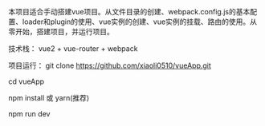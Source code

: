 本项目适合手动搭建vue项目。从文件目录的创建、webpack.config.js的基本配置、loader和plugin的使用、vue实例的创建、vue实例的挂载、路由的使用。从零开始，搭建项目，并运行项目。

技术栈：
vue2 + vue-router + webpack

项目运行：
git clone https://github.com/xiaoli0510/vueApp.git

cd vueApp

npm install 或 yarn(推荐)

npm run dev
